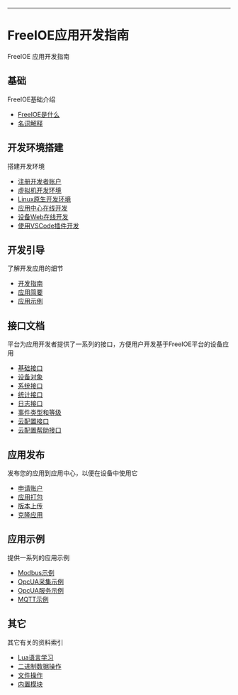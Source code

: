 
---

# FreeIOE应用开发指南

FreeIOE 应用开发指南


## 基础

FreeIOE基础介绍

* [FreeIOE是什么](intro/freeioe.md)
* [名词解释](intro/glossary.md)


## 开发环境搭建

搭建开发环境

* [注册开发者账户](dev_setup/cloud_reg.md)
* [虚拟机开发环境](dev_setup/vbox.md)
* [Linux原生开发环境](dev_setup/linux.md)
* [应用中心在线开发](dev_setup/app_center.md)
* [设备Web在线开发](dev_setup/dev_web.md)
* [使用VSCode插件开发](dev_setup/vscode-extension.md)


## 开发引导

了解开发应用的细节

* [开发指南](guide/tutorial.md)
* [应用简要](guide/onestep.md)
* [应用示例](guide/example.md)


## 接口文档

平台为应用开发者提供了一系列的接口，方便用户开发基于FreeIOE平台的设备应用

* [基础接口](app/api.md)
* [设备对象](app/device.md)
* [系统接口](app/sys.md)
* [统计接口](app/stat.md)
* [日志接口](app/logger.md)
* [事件类型和等级](app/event.md)
* [云配置接口](app/conf_api.md)
* [云配置帮助接口](app/conf_helper.md)


## 应用发布

发布您的应用到应用中心，以便在设备中使用它

* [申请账户](app_center/reg.md)
* [应用打包](app_center/pack.md)
* [版本上传](app_center/upload.md)
* [克隆应用](app_center/fork.md)


## 应用示例

提供一系列的应用示例

* [Modbus示例](examples/modbus.md)
* [OpcUA采集示例](examples/opcuacollect.md)
* [OpcUA服务示例](examples/opcuaserver.md)
* [MQTT示例](examples/mqtt.md)


## 其它

其它有关的资料索引

* [Lua语言学习](other/learning_lua.md)
* [二进制数据操作](other/binary.md)
* [文件操作](other/file.md)
* [内置模块](other/modules.md)


